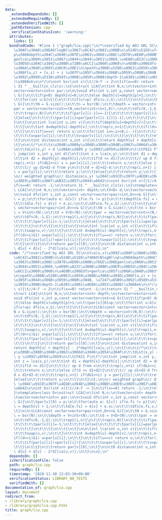 ```yaml
---
data:
  _extendedDependsOn: []
  _extendedRequiredBy: []
  _extendedVerifiedWith: []
  _pathExtension: cpp
  _verificationStatusIcon: ':warning:'
  attributes:
    links: []
  bundledCode: "#line 1 \"graph/lca.cpp\"\n/*\nverified by AOJ GRL 5C\n\nlca(u,v)\u3092\
    \u30AF\u30A8\u30EAO(logN)\u3067\u6C42\u3081\u308B\n\u524D\u51E6\u7406O(NlogN)\n\
    p\u3068depth\u304C\u3046\u307E\u3063\u3066\u308C\u3070\u4E00\u500B\u76EE\u306E\
    genlca\u3060\u3051\u3067\u3044\u3044\u3051\u3069,\u4E00\u822C\u306B\u30B0\u30E9\
    \u30D5G\u304C\u3042\u308B\u72B6\u6CC1\u3060\u3068\n\u4E0B\u306Edfs+genlca\u3057\
    \u306A\u304D\u3083\u30C0\u30E1\n\npath\u306B\u5206\u89E3\u3059\u308B\u3068\u304D\
    \u306F[u,z) + [v,z) + z \u307F\u305F\u3044\u306B\u3059\u308B\u304B, \u7247\u65B9\
    \u3092\u9589\u533A\u9593\u306B\u3059\u308B(depth-1\u6301\u3061\u4E0A\u3052\u308B\
    )\u3068ok\n\n*/\n\nint bsr(int x){\t//4~7 -> 2\n\tif(x==0) return -1;\n\treturn\
    \ 31 ^ __builtin_clz(x);\n}\nstruct LCA{\n\tint N,n;\n\tvector<int> depth;\n\t\
    vector<vector<int>> par;\n\n\tvoid dfs(int v,int p,const vector<vector<int>>&\
    \ G){\n\t\tif(p<0) depth[v]=0;\n\t\telse depth[v]=depth[p]+1;\n\t\tpar[v][0]=p;\n\
    \t\tfor(int u:G[v]){\n\t\t\tif(u!=p) dfs(u,v,G);\n\t\t}\n\t}\n\n\tLCA(const vector<vector<int>>&\
    \ G){\n\t\tN = G.size();\n\t\tn = bsr(N);\n\t\tdepth = vector<int>(N,0);\n\t\t\
    par = vector<vector<int>>(N,vector<int>(n+1,0));\n\n\t\tdfs(0,-1,G);\n\t\trep1(i,n){\n\
    \t\t\trep(v,N){\n\t\t\t\tif(par[v][i-1]==-1){\n\t\t\t\t\tpar[v][i]=-1;\n\t\t\t\
    \t}else{\n\t\t\t\t\tpar[v][i]=par[par[v][i-1]][i-1];\n\t\t\t\t}\n\t\t\t}\n\t\t\
    }\n\t}\n\n\tint lca(int u,int v){\n\t\tif(depth[u]<depth[v]){\n\t\t\tswap(u,v);\n\
    \t\t}\n\t\tint d=depth[u]-depth[v];\n\t\trep(i,n+1){\n\t\t\tif((d>>i)&1) u=par[u][i];\n\
    \t\t}\n\t\tif(u==v) return u;\n\t\tfor(int i=n;i>=0;i--){\n\t\t\tif(par[u][i]!=par[v][i]){\n\
    \t\t\t\tu=par[u][i];\n\t\t\t\tv=par[v][i];\n\t\t\t}\n\t\t}\n\t\treturn par[v][0];\n\
    \t}\n\n\tint distance(int u,int v){\n\t\treturn depth[u] + depth[v] - 2*depth[lca(u,v)];\n\
    \t}\n\n\t/*\n\t\tx\u304B\u3089y\u306B\u3080\u304B\u3063\u3066d\u3046\u3054\u304F\
    \n\t\tdist(x,y) < d \u306A\u3089 y \u3092\u8FD4\u3059\n\t\tCF621 F\n\t*/\n\tint\
    \ jump(int x,int y,int d){\n\t\tint z = lca(x,y);\n\t\tint d1 = depth[x]-depth[z];\n\
    \t\tint d2 = depth[y]-depth[z];\n\t\tif(d <= d1){\n\t\t\t// up d from x\n\t\t\t\
    rep(i,n+1) if(d&1<<i) x = par[x][i];\n\t\t\treturn x;\n\t\t}else if(d <= d1+d2){\n\
    \t\t\t// up d1+d2-d from y\n\t\t\td = d1+d2-d;\n\t\t\trep(i,n+1) if(d&1<<i) y\
    \ = par[y][i];\n\t\t\treturn y;\n\t\t}else{\n\t\t\treturn y;\n\t\t}\n\t}\n};\n\
    \n// weighted graph\n// distance(x,y) \u304C\u91CD\u307F\u4ED8\u304D\u306E\u30B0\
    \u30E9\u30D5\u3067\u6B32\u3057\u3044\u6642\n\nint bsr(int x){\t//4~7 -> 2\n\t\
    if(x==0) return -1;\n\treturn 31 ^ __builtin_clz(x);\n}\ntemplate<class D>\nstruct\
    \ LCA{\n\tint N,n;\n\tvector<int> depth;\n\tV<D> d;\n\tvector<vector<int>> par;\n\
    \n\tvoid dfs(int v,int p,const vector<vector<pair<int,D>>>& G){\n\t\tpar[v][0]\
    \ = p;\n\t\tfor(auto e: G[v]) if(e.fs != p){\n\t\t\tdepth[e.fs] = depth[v] + 1;\n\
    \t\t\td[e.fs] = d[v] + e.sc;\n\t\t\tdfs(e.fs,v,G);\n\t\t}\n\t}\n\n\tLCA(const\
    \ vector<vector<pair<int,D>>>& G){\n\t\tN = G.size();\n\t\tn = bsr(N);\n\t\tdepth\
    \ = V<int>(N);\n\t\td = V<D>(N);\n\t\tpar = vector<vector<int>>(N,vector<int>(n+1,0));\n\
    \n\t\tdfs(0,-1,G);\n\t\trep1(i,n){\n\t\t\trep(v,N){\n\t\t\t\tif(par[v][i-1]==-1){\n\
    \t\t\t\t\tpar[v][i]=-1;\n\t\t\t\t}else{\n\t\t\t\t\tpar[v][i]=par[par[v][i-1]][i-1];\n\
    \t\t\t\t}\n\t\t\t}\n\t\t}\n\t}\n\n\tint lca(int u,int v){\n\t\tif(depth[u]<depth[v]){\n\
    \t\t\tswap(u,v);\n\t\t}\n\t\tint d=depth[u]-depth[v];\n\t\trep(i,n+1){\n\t\t\t\
    if((d>>i)&1) u=par[u][i];\n\t\t}\n\t\tif(u==v) return u;\n\t\tfor(int i=n;i>=0;i--){\n\
    \t\t\tif(par[u][i]!=par[v][i]){\n\t\t\t\tu=par[u][i];\n\t\t\t\tv=par[v][i];\n\t\
    \t\t}\n\t\t}\n\t\treturn par[v][0];\n\t}\n\n\tD distance(int u,int v){\n\t\treturn\
    \ d[u] + d[v] - 2*d[lca(u,v)];\n\t}\n\n};\n"
  code: "/*\nverified by AOJ GRL 5C\n\nlca(u,v)\u3092\u30AF\u30A8\u30EAO(logN)\u3067\
    \u6C42\u3081\u308B\n\u524D\u51E6\u7406O(NlogN)\np\u3068depth\u304C\u3046\u307E\
    \u3063\u3066\u308C\u3070\u4E00\u500B\u76EE\u306Egenlca\u3060\u3051\u3067\u3044\
    \u3044\u3051\u3069,\u4E00\u822C\u306B\u30B0\u30E9\u30D5G\u304C\u3042\u308B\u72B6\
    \u6CC1\u3060\u3068\n\u4E0B\u306Edfs+genlca\u3057\u306A\u304D\u3083\u30C0\u30E1\
    \n\npath\u306B\u5206\u89E3\u3059\u308B\u3068\u304D\u306F[u,z) + [v,z) + z \u307F\
    \u305F\u3044\u306B\u3059\u308B\u304B, \u7247\u65B9\u3092\u9589\u533A\u9593\u306B\
    \u3059\u308B(depth-1\u6301\u3061\u4E0A\u3052\u308B)\u3068ok\n\n*/\n\nint bsr(int\
    \ x){\t//4~7 -> 2\n\tif(x==0) return -1;\n\treturn 31 ^ __builtin_clz(x);\n}\n\
    struct LCA{\n\tint N,n;\n\tvector<int> depth;\n\tvector<vector<int>> par;\n\n\t\
    void dfs(int v,int p,const vector<vector<int>>& G){\n\t\tif(p<0) depth[v]=0;\n\
    \t\telse depth[v]=depth[p]+1;\n\t\tpar[v][0]=p;\n\t\tfor(int u:G[v]){\n\t\t\t\
    if(u!=p) dfs(u,v,G);\n\t\t}\n\t}\n\n\tLCA(const vector<vector<int>>& G){\n\t\t\
    N = G.size();\n\t\tn = bsr(N);\n\t\tdepth = vector<int>(N,0);\n\t\tpar = vector<vector<int>>(N,vector<int>(n+1,0));\n\
    \n\t\tdfs(0,-1,G);\n\t\trep1(i,n){\n\t\t\trep(v,N){\n\t\t\t\tif(par[v][i-1]==-1){\n\
    \t\t\t\t\tpar[v][i]=-1;\n\t\t\t\t}else{\n\t\t\t\t\tpar[v][i]=par[par[v][i-1]][i-1];\n\
    \t\t\t\t}\n\t\t\t}\n\t\t}\n\t}\n\n\tint lca(int u,int v){\n\t\tif(depth[u]<depth[v]){\n\
    \t\t\tswap(u,v);\n\t\t}\n\t\tint d=depth[u]-depth[v];\n\t\trep(i,n+1){\n\t\t\t\
    if((d>>i)&1) u=par[u][i];\n\t\t}\n\t\tif(u==v) return u;\n\t\tfor(int i=n;i>=0;i--){\n\
    \t\t\tif(par[u][i]!=par[v][i]){\n\t\t\t\tu=par[u][i];\n\t\t\t\tv=par[v][i];\n\t\
    \t\t}\n\t\t}\n\t\treturn par[v][0];\n\t}\n\n\tint distance(int u,int v){\n\t\t\
    return depth[u] + depth[v] - 2*depth[lca(u,v)];\n\t}\n\n\t/*\n\t\tx\u304B\u3089\
    y\u306B\u3080\u304B\u3063\u3066d\u3046\u3054\u304F\n\t\tdist(x,y) < d \u306A\u3089\
    \ y \u3092\u8FD4\u3059\n\t\tCF621 F\n\t*/\n\tint jump(int x,int y,int d){\n\t\t\
    int z = lca(x,y);\n\t\tint d1 = depth[x]-depth[z];\n\t\tint d2 = depth[y]-depth[z];\n\
    \t\tif(d <= d1){\n\t\t\t// up d from x\n\t\t\trep(i,n+1) if(d&1<<i) x = par[x][i];\n\
    \t\t\treturn x;\n\t\t}else if(d <= d1+d2){\n\t\t\t// up d1+d2-d from y\n\t\t\t\
    d = d1+d2-d;\n\t\t\trep(i,n+1) if(d&1<<i) y = par[y][i];\n\t\t\treturn y;\n\t\t\
    }else{\n\t\t\treturn y;\n\t\t}\n\t}\n};\n\n// weighted graph\n// distance(x,y)\
    \ \u304C\u91CD\u307F\u4ED8\u304D\u306E\u30B0\u30E9\u30D5\u3067\u6B32\u3057\u3044\
    \u6642\n\nint bsr(int x){\t//4~7 -> 2\n\tif(x==0) return -1;\n\treturn 31 ^ __builtin_clz(x);\n\
    }\ntemplate<class D>\nstruct LCA{\n\tint N,n;\n\tvector<int> depth;\n\tV<D> d;\n\
    \tvector<vector<int>> par;\n\n\tvoid dfs(int v,int p,const vector<vector<pair<int,D>>>&\
    \ G){\n\t\tpar[v][0] = p;\n\t\tfor(auto e: G[v]) if(e.fs != p){\n\t\t\tdepth[e.fs]\
    \ = depth[v] + 1;\n\t\t\td[e.fs] = d[v] + e.sc;\n\t\t\tdfs(e.fs,v,G);\n\t\t}\n\
    \t}\n\n\tLCA(const vector<vector<pair<int,D>>>& G){\n\t\tN = G.size();\n\t\tn\
    \ = bsr(N);\n\t\tdepth = V<int>(N);\n\t\td = V<D>(N);\n\t\tpar = vector<vector<int>>(N,vector<int>(n+1,0));\n\
    \n\t\tdfs(0,-1,G);\n\t\trep1(i,n){\n\t\t\trep(v,N){\n\t\t\t\tif(par[v][i-1]==-1){\n\
    \t\t\t\t\tpar[v][i]=-1;\n\t\t\t\t}else{\n\t\t\t\t\tpar[v][i]=par[par[v][i-1]][i-1];\n\
    \t\t\t\t}\n\t\t\t}\n\t\t}\n\t}\n\n\tint lca(int u,int v){\n\t\tif(depth[u]<depth[v]){\n\
    \t\t\tswap(u,v);\n\t\t}\n\t\tint d=depth[u]-depth[v];\n\t\trep(i,n+1){\n\t\t\t\
    if((d>>i)&1) u=par[u][i];\n\t\t}\n\t\tif(u==v) return u;\n\t\tfor(int i=n;i>=0;i--){\n\
    \t\t\tif(par[u][i]!=par[v][i]){\n\t\t\t\tu=par[u][i];\n\t\t\t\tv=par[v][i];\n\t\
    \t\t}\n\t\t}\n\t\treturn par[v][0];\n\t}\n\n\tD distance(int u,int v){\n\t\treturn\
    \ d[u] + d[v] - 2*d[lca(u,v)];\n\t}\n\n};\n"
  dependsOn: []
  isVerificationFile: false
  path: graph/lca.cpp
  requiredBy: []
  timestamp: '2020-11-30 23:03:30+09:00'
  verificationStatus: LIBRARY_NO_TESTS
  verifiedWith: []
documentation_of: graph/lca.cpp
layout: document
redirect_from:
- /library/graph/lca.cpp
- /library/graph/lca.cpp.html
title: graph/lca.cpp
---
```

